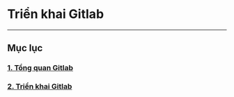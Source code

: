 # Triển khai Gitlab
---
## Mục lục
### [1. Tổng quan Gitlab](docs/gitlab-overview.md)
### [2. Triển khai Gitlab](docs/gitlab-overview.md)
